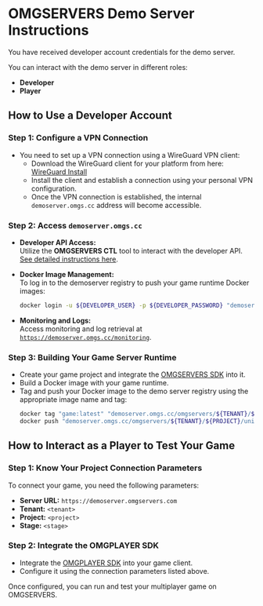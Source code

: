# OMGSERVERS Demo Server Instructions

You have received developer account credentials for the demo server.

You can interact with the demo server in different roles:

- **Developer**
- **Player**

## How to Use a Developer Account

### Step 1: Configure a VPN Connection

- You need to set up a VPN connection using a WireGuard VPN client:
    - Download the WireGuard client for your platform from here: [WireGuard Install](https://www.wireguard.com/install/)
    - Install the client and establish a connection using your personal VPN configuration.
    - Once the VPN connection is established, the internal `demoserver.omgs.cc` address will become accessible.

### Step 2: Access `demoserver.omgs.cc`

- **Developer API Access:**  
  Utilize the **OMGSERVERS CTL** tool to interact with the developer
  API. [See detailed instructions here](https://github.com/OMGSERVERS/omginstructions/blob/main/omgserversctl.md).

- **Docker Image Management:**  
  To log in to the demoserver registry to push your game runtime Docker images:
  ```bash
  docker login -u ${DEVELOPER_USER} -p ${DEVELOPER_PASSWORD} "demoserver.omgs.cc"
    ```

- **Monitoring and Logs:**  
  Access monitoring and log retrieval
  at [`https://demoserver.omgs.cc/monitoring`](https://demoserver.omgs.cc/monitoring).

### Step 3: Building Your Game Server Runtime

- Create your game project and integrate the [OMGSERVERS SDK](https://github.com/OMGSERVERS/omgdefold) into it.
- Build a Docker image with your game runtime.
- Tag and push your Docker image to the demo server registry using the appropriate image name and tag:
  ```bash
  docker tag "game:latest" "demoserver.omgs.cc/omgservers/${TENANT}/${PROJECT}/universal:${VERSION}"
  docker push "demoserver.omgs.cc/omgservers/${TENANT}/${PROJECT}/universal:${VERSION}"
  ```

## How to Interact as a Player to Test Your Game

### Step 1: Know Your Project Connection Parameters

To connect your game, you need the following parameters:

- **Server URL:** `https://demoserver.omgservers.com`
- **Tenant:** `<tenant>`
- **Project:** `<project>`
- **Stage:** `<stage>`

### Step 2: Integrate the OMGPLAYER SDK

- Integrate the [OMGPLAYER SDK](https://github.com/OMGSERVERS/omgdefold) into your game client.
- Configure it using the connection parameters listed above.

Once configured, you can run and test your multiplayer game on OMGSERVERS.






